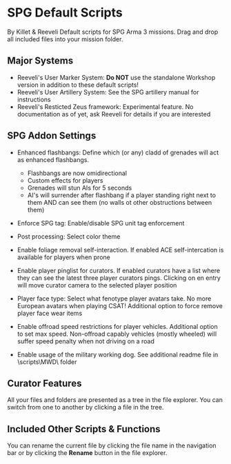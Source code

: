 # SPG Default Scripts

By Killet & Reeveli
Default scripts for SPG Arma 3 missions. Drag and drop all included files into your mission folder.

## Major Systems

 - Reeveli's User Marker System: **Do NOT** use the standalone Workshop version in addition to these default scripts!
 - Reeveli's User Artillery System: See the SPG artillery manual for instructions
 - Reeveli's Resticted Zeus framework: Experimental feature. No documentation as of yet, ask Reeveli for details if you are interested

## SPG Addon Settings

 - Enhanced flashbangs: Define which (or any) cladd of grenades will act as enhanced flashbangs.
 
 	- Flashbangs are now omidirectional
	-	Custom effects for players
	-	Grenades will stun AIs for 5 seconds
	-	AI's will surrender after flashbang if a player standing right next to them AND can see them (no walls ot other obstructions between them)
	
 - Enforce SPG tag: Enable/disable SPG unit tag enforcement
 - Post processing: Select color theme
 - Enable foliage removal self-interaction. If enabled ACE self-intercation is available for players when prone
 - Enable player pinglist for curators. If enabled curators have a list where they can see the latest three player curators pings. Clicking on en entry will move curator camera to the selected player position
 - Player face type: Select what fenotype player avatars take. No more European avatars when playing CSAT! Additional option to force remove player face wear items
 - Enable offroad speed restrictions for player vehicles. Additional option to set max speed. Non-offroad capably vehicles (mostly wheeled) will suffer speed penalty when not driving on a road
 - Enable usage of the military working dog. See additional readme file in \scripts\MWD\ folder

## Curator Features

All your files and folders are presented as a tree in the file explorer. You can switch from one to another by clicking a file in the tree.

## Included Other Scripts & Functions

You can rename the current file by clicking the file name in the navigation bar or by clicking the **Rename** button in the file explorer.
